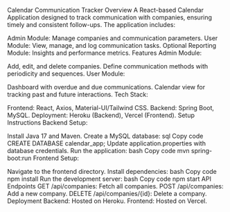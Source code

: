 Calendar Communication Tracker
Overview
A React-based Calendar Application designed to track communication with companies, ensuring timely and consistent follow-ups. The application includes:

Admin Module: Manage companies and communication parameters.
User Module: View, manage, and log communication tasks.
Optional Reporting Module: Insights and performance metrics.
Features
Admin Module:

Add, edit, and delete companies.
Define communication methods with periodicity and sequences.
User Module:

Dashboard with overdue and due communications.
Calendar view for tracking past and future interactions.
Tech Stack:

Frontend: React, Axios, Material-UI/Tailwind CSS.
Backend: Spring Boot, MySQL.
Deployment: Heroku (Backend), Vercel (Frontend).
Setup Instructions
Backend Setup:

Install Java 17 and Maven.
Create a MySQL database:
sql
Copy code
CREATE DATABASE calendar_app;
Update application.properties with database credentials.
Run the application:
bash
Copy code
mvn spring-boot:run
Frontend Setup:

Navigate to the frontend directory.
Install dependencies:
bash
Copy code
npm install
Run the development server:
bash
Copy code
npm start
API Endpoints
GET /api/companies: Fetch all companies.
POST /api/companies: Add a new company.
DELETE /api/companies/{id}: Delete a company.
Deployment
Backend: Hosted on Heroku.
Frontend: Hosted on Vercel.
